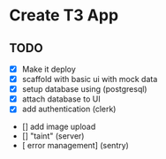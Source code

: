 # Create T3 App

## TODO 

- [x] Make it deploy
- [x] scaffold with basic ui with mock data
- [x] setup database using (postgresql)
- [x] attach database to UI
- [x] add authentication (clerk)
- [] add image upload
- [] "taint" (server)
- [ error management] (sentry)

